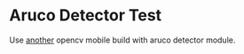 # Aruco Detector Test

Use [another](https://drive.google.com/file/d/17PaJ-tfjQ7M_kyZ9KYL7KGfvBkfb7Aux/view?usp=sharing) opencv mobile build with aruco detector module.
